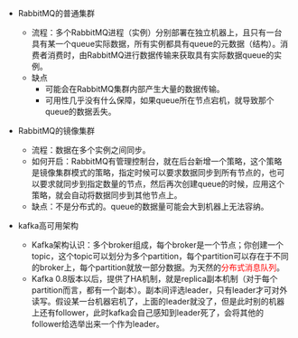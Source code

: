- RabbitMQ的普通集群
    - 流程：多个RabbitMQ进程（实例）分别部署在独立机器上，且只有一台具有某一个queue实际数据，所有实例都具有queue的元数据（结构）。消费者消费时，由RabbitMQ进行数据传输来获取具有实际数据queue的实例。
    - 缺点
        - 可能会在RabbitMQ集群内部产生大量的数据传输。
        - 可用性几乎没有什么保障，如果queue所在节点宕机，就导致那个queue的数据丢失。
- RabbitMQ的镜像集群
    - 流程：数据在多个实例之间同步。
    - 如何开启：RabbitMQ有管理控制台，就在后台新增一个策略，这个策略是镜像集群模式的策略，指定时候可以要求数据同步到所有节点的，也可以要求就同步到指定数量的节点，然后再次创建queue的时候，应用这个策略，就会自动将数据同步到其他节点上。
    - 缺点：不是分布式的。queue的数据量可能会大到机器上无法容纳。

- kafka高可用架构
    -  Kafka架构认识：多个broker组成，每个broker是一个节点；你创建一个topic，这个topic可以划分为多个partition，每个partition可以存在于不同的broker上，每个partition就放一部分数据。为天然的<font color="red">分布式消息队列</font>。
    -  Kafka 0.8版本以后，提供了HA机制，就是replica副本机制（对于每个partition而言，都有一个副本）。副本间评选leader，只有leader才可对外读写。假设某一台机器宕机了，上面的leader就没了，但是此时别的机器上还有follower，此时kafka会自己感知到leader死了，会将其他的follower给选举出来一个作为leader。